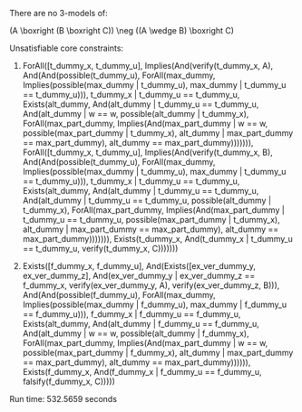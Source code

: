 
There are no 3-models of:

(A \boxright (B \boxright C))
\neg ((A \wedge B) \boxright C)

Unsatisfiable core constraints:

1. ForAll([t_dummy_x, t_dummy_u],
       Implies(And(verify(t_dummy_x, A),
                   And(And(possible(t_dummy_u),
                           ForAll(max_dummy,
                                  Implies(possible(max_dummy |
                                        t_dummy_u),
                                        max_dummy |
                                        t_dummy_u ==
                                        t_dummy_u))),
                       t_dummy_x | t_dummy_u == t_dummy_u,
                       Exists(alt_dummy,
                              And(alt_dummy | t_dummy_u ==
                                  t_dummy_u,
                                  And(alt_dummy | w == w,
                                      possible(alt_dummy |
                                        t_dummy_x),
                                      ForAll(max_part_dummy,
                                        Implies(And(max_part_dummy |
                                        w ==
                                        w,
                                        possible(max_part_dummy |
                                        t_dummy_x),
                                        alt_dummy |
                                        max_part_dummy ==
                                        max_part_dummy),
                                        alt_dummy ==
                                        max_part_dummy))))))),
               ForAll([t_dummy_x, t_dummy_u],
                      Implies(And(verify(t_dummy_x, B),
                                  And(And(possible(t_dummy_u),
                                        ForAll(max_dummy,
                                        Implies(possible(max_dummy |
                                        t_dummy_u),
                                        max_dummy |
                                        t_dummy_u ==
                                        t_dummy_u))),
                                      t_dummy_x | t_dummy_u ==
                                      t_dummy_u,
                                      Exists(alt_dummy,
                                        And(alt_dummy |
                                        t_dummy_u ==
                                        t_dummy_u,
                                        And(alt_dummy |
                                        t_dummy_u ==
                                        t_dummy_u,
                                        possible(alt_dummy |
                                        t_dummy_x),
                                        ForAll(max_part_dummy,
                                        Implies(And(max_part_dummy |
                                        t_dummy_u ==
                                        t_dummy_u,
                                        possible(max_part_dummy |
                                        t_dummy_x),
                                        alt_dummy |
                                        max_part_dummy ==
                                        max_part_dummy),
                                        alt_dummy ==
                                        max_part_dummy))))))),
                              Exists(t_dummy_x,
                                     And(t_dummy_x |
                                        t_dummy_u ==
                                        t_dummy_u,
                                        verify(t_dummy_x, C)))))))

2. Exists([f_dummy_x, f_dummy_u],
       And(Exists([ex_ver_dummy_y, ex_ver_dummy_z],
                  And(ex_ver_dummy_y | ex_ver_dummy_z ==
                      f_dummy_x,
                      verify(ex_ver_dummy_y, A),
                      verify(ex_ver_dummy_z, B))),
           And(And(possible(f_dummy_u),
                   ForAll(max_dummy,
                          Implies(possible(max_dummy |
                                        f_dummy_u),
                                  max_dummy | f_dummy_u ==
                                  f_dummy_u))),
               f_dummy_x | f_dummy_u == f_dummy_u,
               Exists(alt_dummy,
                      And(alt_dummy | f_dummy_u == f_dummy_u,
                          And(alt_dummy | w == w,
                              possible(alt_dummy | f_dummy_x),
                              ForAll(max_part_dummy,
                                     Implies(And(max_part_dummy |
                                        w ==
                                        w,
                                        possible(max_part_dummy |
                                        f_dummy_x),
                                        alt_dummy |
                                        max_part_dummy ==
                                        max_part_dummy),
                                        alt_dummy ==
                                        max_part_dummy)))))),
           Exists(f_dummy_x,
                  And(f_dummy_x | f_dummy_u == f_dummy_u,
                      falsify(f_dummy_x, C)))))

Run time: 532.5659 seconds

